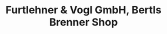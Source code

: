 ---
title: "Furtlehner & Vogl GmbH, Bertls Brenner Shop"
url: /waldhausen-im-strudengau/furtlehner-und-vogl-gmbh-bertls-brenner-shop/
shop: Elektrisch
---